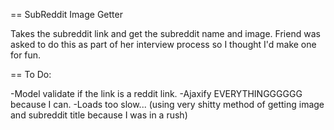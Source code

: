 == SubReddit Image Getter

Takes the subreddit link and get the subreddit name and image.
Friend was asked to do this as part of her interview process so I thought I'd make one for fun.

== To Do:

-Model validate if the link is a reddit link.
-Ajaxify EVERYTHINGGGGGG because I can.
-Loads too slow... (using very shitty method of getting image and subreddit title because I was in a rush)